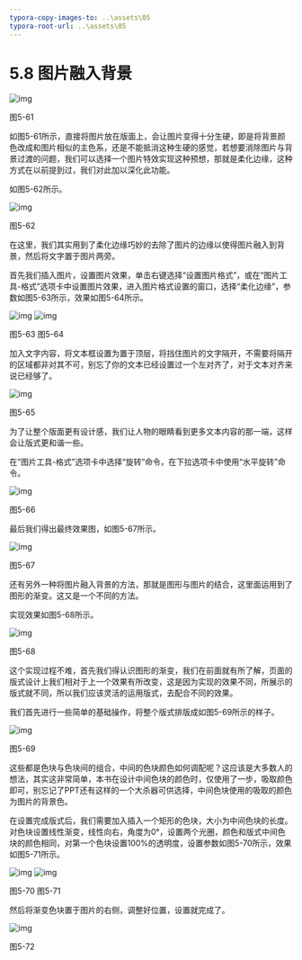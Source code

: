 ```yaml
---
typora-copy-images-to: ..\assets\05
typora-root-url: ..\assets\05
---
```


# 5.8  图片融入背景

![img](../../.gitbook/assets/image068%20%289%29.jpg)

图5-61

如图5-61所示，直接将图片放在版面上，会让图片变得十分生硬，即是将背景颜色改成和图片相似的主色系，还是不能抵消这种生硬的感觉，若想要消除图片与背景过渡的问题，我们可以选择一个图片特效实现这种预想，那就是柔化边缘，这种方式在以前提到过，我们对此加以深化此功能。

如图5-62所示。

![img](../../.gitbook/assets/image069%20%2813%29.jpg)

图5-62

在这里，我们其实用到了柔化边缘巧妙的去除了图片的边缘以使得图片融入到背景，然后将文字置于图片两旁。

首先我们插入图片，设置图片效果，单击右键选择“设置图片格式”，或在“图片工具-格式”选项卡中设置图片效果，进入图片格式设置的窗口，选择“柔化边缘”，参数如图5-63所示，效果如图5-64所示。

![img](../../.gitbook/assets/image070%20%287%29.jpg) ![img](../../.gitbook/assets/image071%20%281%29.jpg)

图5-63 图5-64

加入文字内容，将文本框设置为置于顶层，将挡住图片的文字隔开，不需要将隔开的区域都非对其不可，别忘了你的文本已经设置过一个左对齐了，对于文本对齐来说已经够了。

![img](../../.gitbook/assets/image072%20%284%29.jpg)

图5-65

为了让整个版面更有设计感，我们让人物的眼睛看到更多文本内容的那一端，这样会让版式更和谐一些。

在“图片工具-格式”选项卡中选择“旋转”命令，在下拉选项卡中使用“水平旋转”命令。

![img](../../.gitbook/assets/image073%20%283%29.png)

图5-66

最后我们得出最终效果图，如图5-67所示。

![img](../../.gitbook/assets/image074%20%2811%29.jpg)

图5-67

还有另外一种将图片融入背景的方法，那就是图形与图片的结合，这里面运用到了图形的渐变。这又是一个不同的方法。

实现效果如图5-68所示。

![img](../../.gitbook/assets/image075%20%2810%29.jpg)

图5-68

这个实现过程不难，首先我们得认识图形的渐变，我们在前面就有所了解，页面的版式设计上我们相对于上一个效果有所改变，这是因为实现的效果不同，所展示的版式就不同，所以我们应该灵活的运用版式，去配合不同的效果。

我们首先进行一些简单的基础操作，将整个版式排版成如图5-69所示的样子。

![img](../../.gitbook/assets/image076%20%2812%29.jpg)

图5-69

这些都是色块与色块间的组合，中间的色块颜色如何调配呢？这应该是大多数人的想法，其实这非常简单，本书在设计中间色块的颜色时，仅使用了一步，吸取颜色即可，别忘记了PPT还有这样的一个大杀器可供选择，中间色块使用的吸取的颜色为图片的背景色。

在设置完成版式后，我们需要加入插入一个矩形的色块，大小为中间色块的长度。对色块设置线性渐变，线性向右，角度为0°，设置两个光圈，颜色和版式中间色块的颜色相同，对第一个色块设置100%的透明度，设置参数如图5-70所示，效果如图5-71所示。

![img](../../.gitbook/assets/image077%20%285%29.jpg) ![img](../../.gitbook/assets/image078%20%2813%29.jpg)

图5-70 图5-71

然后将渐变色块置于图片的右侧，调整好位置，设置就完成了。

![img](../../.gitbook/assets/image079%20%281%29.jpg)

图5-72

